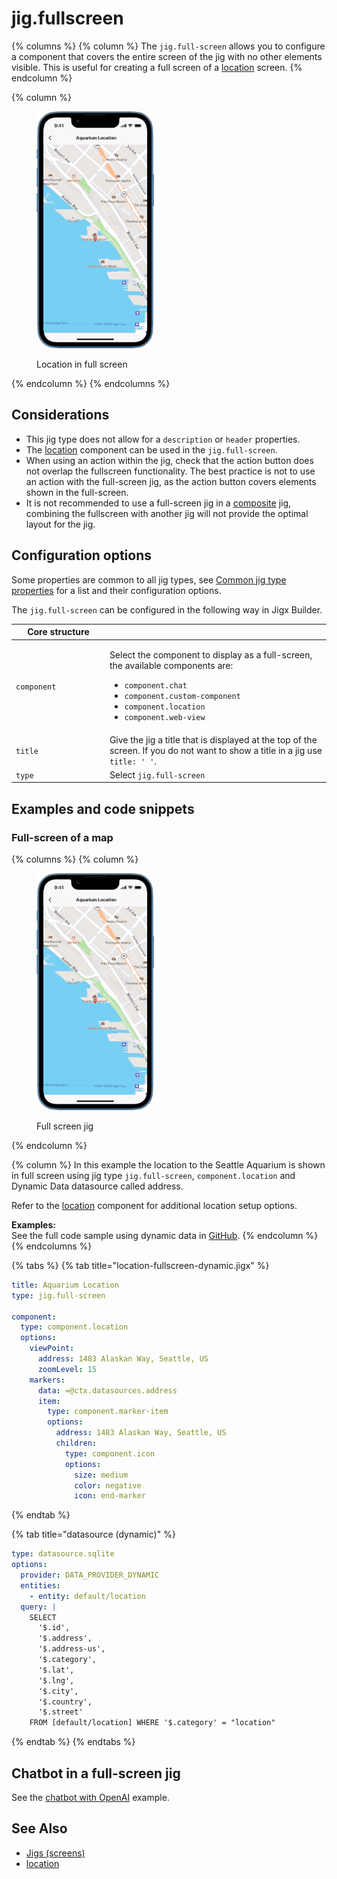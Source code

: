 # jig.fullscreen

{% columns %}
{% column %}
The `jig.full-screen` allows you to configure a component that covers the entire screen of the jig with no other elements visible. This is useful for creating a full screen of a [location](../Components/location.md) screen.&#x20;
{% endcolumn %}

{% column %}
<figure><img src="../../.gitbook/assets/jig.fullscreen.png" alt="Location in full screen" width="188"><figcaption><p>Location in full screen</p></figcaption></figure>
{% endcolumn %}
{% endcolumns %}

## Considerations

* This jig type does not allow for a `description` or `header` properties.
* The [location](../Components/location.md) component can be used in the `jig.full-screen`.
* When using an action within the jig, check that the action button does not overlap the fullscreen functionality. The best practice is not to use an action with the full-screen jig, as the action button covers elements shown in the full-screen.
* It is not recommended to use a full-screen jig in a [composite](jig_composite.md) jig, combining the fullscreen with another jig will not provide the optimal layout for the jig.

## Configuration options

Some properties are common to all jig types, see [Common jig type properties](jig_fullscreen.md) for a list and their configuration options.

The `jig.full-screen` can be configured in the following way in Jigx Builder.

<table><thead><tr><th width="135.89453125">Core structure</th><th></th></tr></thead><tbody><tr><td><code>component</code></td><td><p>Select the component to display as a full-screen, the available components are:</p><ul><li><code>component.chat</code></li><li><code>component.custom-component</code></li><li><code>component.location</code></li><li><code>component.web-view</code></li></ul></td></tr><tr><td><code>title</code></td><td>Give the jig a title that is displayed at the top of the screen. If you do not want to show a title in a jig use <code>title: ' '</code>.</td></tr><tr><td><code>type</code></td><td>Select <code>jig.full-screen</code></td></tr></tbody></table>

## Examples and code snippets

### Full-screen of a map

{% columns %}
{% column %}
<figure><img src="../../.gitbook/assets/jig.fullscreen.png" alt="Full screen jig" width="188"><figcaption><p>Full screen jig</p></figcaption></figure>
{% endcolumn %}

{% column %}
In this example the location to the Seattle Aquarium is shown in full screen using jig type `jig.full-screen`, `component.location` and Dynamic Data datasource called address.

Refer to the [location](../Components/location.md) component for additional location setup options.

**Examples:**\
&#x20;See the full code sample using dynamic data in [GitHub](https://github.com/jigx-com/jigx-samples/blob/main/quickstart/jigx-samples/jigs/jig-types/jig-fullscreen/fullscreen-location-dd.jigx).
{% endcolumn %}
{% endcolumns %}

{% tabs %}
{% tab title="location-fullscreen-dynamic.jigx" %}
```yaml
title: Aquarium Location
type: jig.full-screen

component:
  type: component.location
  options:
    viewPoint:
      address: 1483 Alaskan Way, Seattle, US
      zoomLevel: 15
    markers:
      data: =@ctx.datasources.address
      item:
        type: component.marker-item
        options:
          address: 1483 Alaskan Way, Seattle, US
          children:
            type: component.icon
            options:
              size: medium
              color: negative
              icon: end-marker
```
{% endtab %}

{% tab title="datasource (dynamic)" %}
```yaml
type: datasource.sqlite
options:
  provider: DATA_PROVIDER_DYNAMIC
  entities:
    - entity: default/location
  query: |
    SELECT
      '$.id',
      '$.address',
      '$.address-us',
      '$.category',  
      '$.lat',
      '$.lng',
      '$.city',
      '$.country',
      '$.street'
    FROM [default/location] WHERE '$.category' = "location"
```
{% endtab %}
{% endtabs %}

## Chatbot in a full-screen jig

See the [chatbot with OpenAI](../Components/chat.md) example.

## See Also

* [Jigs (screens)](https://docs.jigx.com/building-apps-with-jigx/ui/jigs-_screens_)
* [location](../Components/location.md)
